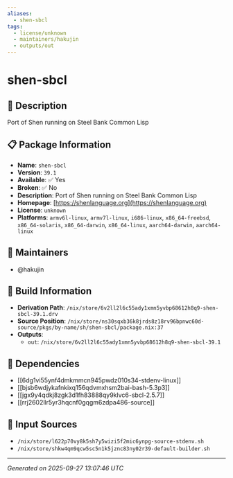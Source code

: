 ```yaml
---
aliases:
  - shen-sbcl
tags:
  - license/unknown
  - maintainers/hakujin
  - outputs/out
---
```


# shen-sbcl

## 📝 Description

Port of Shen running on Steel Bank Common Lisp

## 📋 Package Information

- **Name**: `shen-sbcl`
- **Version**: `39.1`
- **Available**: ✅ Yes
- **Broken**: ✅ No
- **Description**: Port of Shen running on Steel Bank Common Lisp
- **Homepage**: [https://shenlanguage.org](https://shenlanguage.org)
- **License**: `unknown`
- **Platforms**: `armv6l-linux`, `armv7l-linux`, `i686-linux`, `x86_64-freebsd`, `x86_64-solaris`, `x86_64-darwin`, `x86_64-linux`, `aarch64-darwin`, `aarch64-linux`
## 👥 Maintainers

- @hakujin


## 🔧 Build Information

- **Derivation Path**: `/nix/store/6v2ll2l6c55ady1xmn5yvbp68612h8q9-shen-sbcl-39.1.drv`
- **Source Position**: `/nix/store/ns30sqxb36k8jrds8z18rv96bpnwc60d-source/pkgs/by-name/sh/shen-sbcl/package.nix:37`
- **Outputs**:
  - `out`:  `/nix/store/6v2ll2l6c55ady1xmn5yvbp68612h8q9-shen-sbcl-39.1`

## 🔗 Dependencies

- [[6dg1vi55ynf4dmkmmcn945pwdz010s34-stdenv-linux]]
- [[bjsb6wdjykafnkixq156qdvmxhsm2bai-bash-5.3p3]]
- [[jgx9y4qdkj8zgk3d1fh83888qy9klvc6-sbcl-2.5.7]]
- [[rrj2602llr5yr3hqcnf0gqgm6zdpa486-source]]

## 📁 Input Sources

- `/nix/store/l622p70vy8k5sh7y5wizi5f2mic6ynpg-source-stdenv.sh`
- `/nix/store/shkw4qm9qcw5sc5n1k5jznc83ny02r39-default-builder.sh`

---
*Generated on 2025-09-27 13:07:46 UTC*
